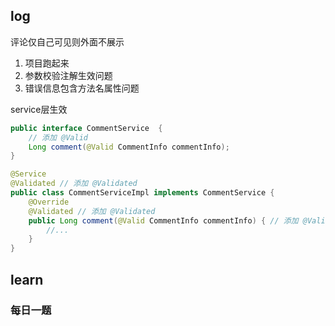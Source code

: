 ## log

评论仅自己可见则外面不展示



1. 项目跑起来
2. 参数校验注解生效问题
3. 错误信息包含方法名属性问题



service层生效

```java
public interface CommentService  {
    // 添加 @Valid 
    Long comment(@Valid CommentInfo commentInfo);
}
```

```java
@Service
@Validated // 添加 @Validated
public class CommentServiceImpl implements CommentService {
    @Override
    @Validated // 添加 @Validated
    public Long comment(@Valid CommentInfo commentInfo) { // 添加 @Valid
        //...
    }
}
```



## learn

### 每日一题




